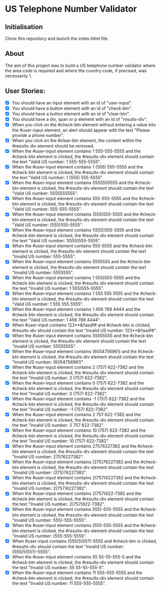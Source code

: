 # US Telephone Number Validator
## Initialisation

Clone this repository and launch the index.htlml file.

## About

The aim of this project was to build a US telephone number validator where the area code is required and where the country code, if precised, was necessarily 1. 

## User Stories:

- [x] You should have an input element with an id of "user-input".
- [x] You should have a button element with an id of "check-btn".
- [x] You should have a button element with an id of "clear-btn".
- [x] You should have a div, span or p element with an id of "results-div".
- [x] When you click on the #check-btn element without entering a value into the #user-input element, an alert should appear with the text "Please provide a phone number".
- [x] When you click on the #clear-btn element, the content within the #results-div element should be removed.
- [x] When the #user-input element contains 1 555-555-5555 and the #check-btn element is clicked, the #results-div element should contain the text "Valid US number: 1 555-555-5555".
- [x] When the #user-input element contains 1 (555) 555-5555 and the #check-btn element is clicked, the #results-div element should contain the text "Valid US number: 1 (555) 555-5555".
- [x] When the #user-input element contains 5555555555 and the #check-btn element is clicked, the #results-div element should contain the text "Valid US number: 5555555555".
- [x] When the #user-input element contains 555-555-5555 and the #check-btn element is clicked, the #results-div element should contain the text "Valid US number: 555-555-5555".
- [x] When the #user-input element contains (555)555-5555 and the #check-btn element is clicked, the #results-div element should contain the text "Valid US number: (555)555-5555".
- [x] When the #user-input element contains 1(555)555-5555 and the #check-btn element is clicked, the #results-div element should contain the text "Valid US number: 1(555)555-5555".
- [x] When the #user-input element contains 555-5555 and the #check-btn element is clicked, the #results-div element should contain the text "Invalid US number: 555-5555".
- [x] When the #user-input element contains 5555555 and the #check-btn element is clicked, the #results-div element should contain the text "Invalid US number: 5555555".
- [x] When the #user-input element contains 1 555)555-5555 and the #check-btn element is clicked, the #results-div element should contain the text "Invalid US number: 1 555)555-5555".
- [x] When the #user-input element contains 1 555 555 5555 and the #check-btn element is clicked, the #results-div element should contain the text "Valid US number: 1 555 555 5555".
- [x] When the #user-input element contains 1 456 789 4444 and the #check-btn element is clicked, the #results-div element should contain the text "Valid US number: 1 456 789 4444".
- [x] When #user-input contains 123**&!!asdf# and #check-btn is clicked, #results-div should contain the text "Invalid US number: 123**&!!asdf#".
- [x] When the #user-input element contains 55555555 and the #check-btn element is clicked, the #results-div element should contain the text "Invalid US number: 55555555".
- [x] When the #user-input element contains (6054756961) and the #check-btn element is clicked, the #results-div element should contain the text "Invalid US number: (6054756961)".
- [x] When the #user-input element contains 2 (757) 622-7382 and the #check-btn element is clicked, the #results-div element should contain the text "Invalid US number: 2 (757) 622-7382".
- [x] When the #user-input element contains 0 (757) 622-7382 and the #check-btn element is clicked, the #results-div element should contain the text "Invalid US number: 0 (757) 622-7382".
- [x] When the #user-input element contains -1 (757) 622-7382 and the #check-btn element is clicked, the #results-div element should contain the text "Invalid US number: -1 (757) 622-7382".
- [x] When the #user-input element contains 2 757 622-7382 and the #check-btn element is clicked, the #results-div element should contain the text "Invalid US number: 2 757 622-7382".
- [x] When the #user-input element contains 10 (757) 622-7382 and the #check-btn element is clicked, the #results-div element should contain the text "Invalid US number: 10 (757) 622-7382".
- [x] When the #user-input element contains 27576227382 and the #check-btn element is clicked, the #results-div element should contain the text "Invalid US number: 27576227382".
- [x] When the #user-input element contains (275)76227382 and the #check-btn element is clicked, the #results-div element should contain the text "Invalid US number: (275)76227382".
- [x] When the #user-input element contains 2(757)6227382 and the #check-btn element is clicked, the #results-div element should contain the text "Invalid US number: 2(757)6227382".
- [x] When the #user-input element contains 2(757)622-7382 and the #check-btn element is clicked, the #results-div element should contain the text "Invalid US number: 2(757)622-7382".
- [x] When the #user-input element contains 555)-555-5555 and the #check-btn element is clicked, the #results-div element should contain the text "Invalid US number: 555)-555-5555".
- [x] When the #user-input element contains (555-555-5555 and the #check-btn element is clicked, the #results-div element should contain the text "Invalid US number: (555-555-5555".
- [x] When #user-input contains (555)5(55?)-5555 and #check-btn is clicked, #results-div should contain the text "Invalid US number: (555)5(55?)-5555".
- [x] When the #user-input element contains 55 55-55-555-5 and the #check-btn element is clicked, the #results-div element should contain the text "Invalid US number: 55 55-55-555-5".
- [x] When the #user-input element contains 11 555-555-5555 and the #check-btn element is clicked, the #results-div element should contain the text "Invalid US number: 11 555-555-5555".